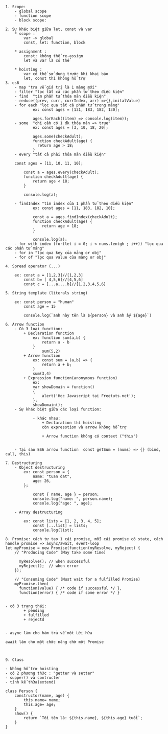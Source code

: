     1. Scope:
        - global scope
        - function scope
        - block scope:

    2. Sự khác biệt giữa let, const và var
        * scope :
            var -> global
            const, let: function, block

        * assignment :
            const: không thể re-assign
            let và var là có thể

        * hoisting :
            var có thể sử dụng trước khi khai báo
            let, const thì không hỗ trợ
    3. es6
        - map "tra về giá trị là 1 mảng mới"
        - filter "lọc tất cả các phần tử theo điều kiện"
        - find  "tìm phần tử thỏa mãn điều kiện"
        - reduce((prev, curr, currIndex, arr) =>{},initalValue)
        - for each "lọc qua tất cả phần tử trong mảng"
                ex: const ages = [131, 183, 182, 130];

                ages.forEach((item) => console.log(item));
        - some  "chỉ cần có 1 đk thỏa mản => true"
                ex: const ages = [3, 10, 18, 20];

                ages.some(checkAdult);
                function checkAdult(age) {
                  return age > 18;
                }
        - every "tất cả phải thỏa mãn điều kiện"

        const ages = [11, 10, 11, 10];

            const a = ages.every(checkAdult);
            function checkAdult(age) {
                return age < 18;
            }

            console.log(a);

        - findIndex "tìm index của 1 phần tử theo điều kiện"
                ex: const ages = [11, 183, 182, 10];

                const a = ages.findIndex(checkAdult);
                function checkAdult(age) {
                    return age > 18;
                }

                console.log(a);
        - for with index (for(let i = 0; i < nums.lentgh ; i++)) "lọc qua các phần tử mảng"
        - for in "lọc qua key của mảng or obj"
        - for of "lọc qua value của mảng or obj"

    4. Spread operator (...)

        ex: const a = [1,2,3]//[1,2,3]
            const b= [ 4,5,6]//[4,5,6]
            const c = [...a,...b]//[1,2,3,4,5,6]

    5. String template (literals string)

        ex: const person = "human"
            const age = 15

            console.log(`anh này tên là ${person} và anh ấy ${age}`)

    6. Arrow function
        - Có 3 loại function:
            + Declaration function
                ex: function sum(a,b) {
                    return a - b
                }
                    sum(5,2)
            + Arrow function
                ex: const sum = (a,b) => {
                    return a + b;
                }
                sum(3,4)
            + Expression function(anonymous function)
                ex:
                var showDomain = function()
                {
                    alert('Học Javascript tại Freetuts.net');
                };
                showDomain();
        - Sự khác biệt giữa các loại function:

                - khác nhau:
                    + Declaration thì hoisting
                    còn expresstion và arrow không hỗ trợ

                    + Arrow function không có context ("this")


        - Tại sao ES6 arrow function  const getSum = (nums) => {} (bind, call, this)

    7. Destructuring
        - Object destructuring
            ex: const person = {
                name: "tuan dat",
                age: 26,
            };

                const { name, age } = person;
                console.log("name: ", person.name);
                console.log("age: ", age);

        - Array destructuring

            ex: const lists = [1, 2, 3, 4, 5];
                const [...list] = lists;
                console.log(list);

    8. Promise: cách tự tạo 1 cái promise, mỗi cái promise có state, cách handle promise => async/await, event-loop
    let myPromise = new Promise(function(myResolve, myReject) {
        // "Producing Code" (May take some time)

          myResolve(); // when successful
          myReject();  // when error
        });

        // "Consuming Code" (Must wait for a fulfilled Promise)
        myPromise.then(
          function(value) { /* code if successful */ },
          function(error) { /* code if some error */ }


    - có 3 trạng thái:
            + pending
            + fulfilled
            + rejectd


    - async làm cho hàm trả về một Lời hứa

    await làm cho một chức năng chờ một Promise



    9. Class

    - không hỗ trợ hoisting
    - có 2 phương thức : "getter và setter"
    - supper() và contructer
    - tính kế thừa(extend)

    class Person {
        constructor(name, age) {
            this.name= name;
            this.age= age;
        }
        show() {
            return `Tối tên là: ${this.name}, ${this.age} tuổi`;
        }
    }
